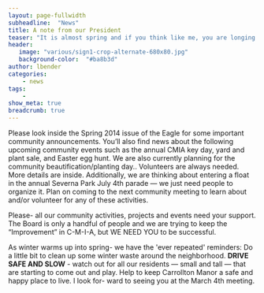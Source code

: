 ```yaml
---
layout: page-fullwidth
subheadline:  "News"
title: A note from our President
teaser: "It is almost spring and if you think like me, you are longing to get outside to play."
header:
   image: "various/sign1-crop-alternate-680x80.jpg"
   background-color:  "#ba8b3d"
author: lbender
categories:
    - news
tags:
    - 
show_meta: true
breadcrumb: true
---
```


Please look inside the Spring 2014 issue of the Eagle for some important community announcements. 
You’ll also find news about the following upcoming community events such as the annual CMIA key day, yard and plant sale, and Easter egg hunt. 
We are also currently planning for the community beautification/planting day.. Volunteers are always needed. More details are inside. Additionally, we are thinking about entering a
float in the annual Severna Park July 4th parade — we just need people to organize it.
Plan on coming to the next community meeting to learn about and/or volunteer for any
of these activities.

Please- all our community activities, projects and events need your support. The Board is only a handful of people and we are trying to keep the “Improvement” in C-M-I-A, 
but WE NEED YOU to be successful.

As winter warms up into spring- we have the 'ever repeated' reminders: Do a
little bit to clean up some winter waste around the neighborhood. **DRIVE SAFE AND
SLOW** - watch out for all our residents — small and tall — that are starting to come
out and play. Help to keep Carrollton Manor a safe and happy place to live. I look for-
ward to seeing you at the March 4th meeting.
